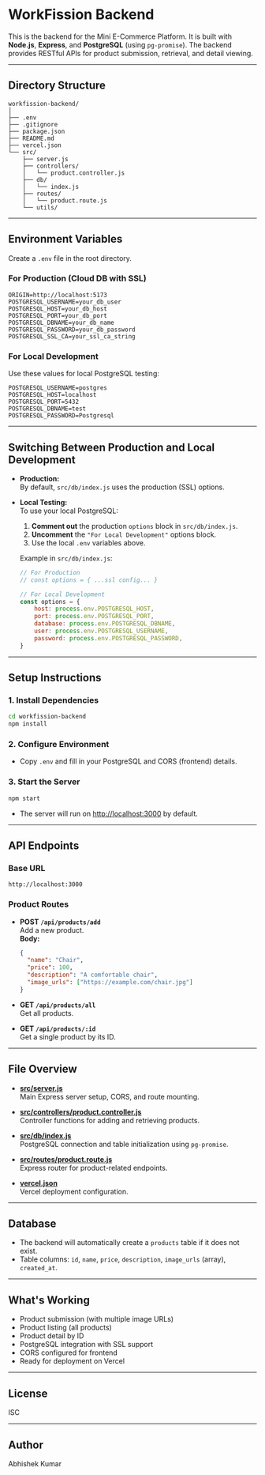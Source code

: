 # WorkFission Backend

This is the backend for the Mini E-Commerce Platform. It is built with **Node.js**, **Express**, and **PostgreSQL** (using `pg-promise`). The backend provides RESTful APIs for product submission, retrieval, and detail viewing.

---

## Directory Structure

```
workfission-backend/
│
├── .env
├── .gitignore
├── package.json
├── README.md
├── vercel.json
└── src/
    ├── server.js
    ├── controllers/
    │   └── product.controller.js
    ├── db/
    │   └── index.js
    ├── routes/
    │   └── product.route.js
    └── utils/
```

---

## Environment Variables

Create a `.env` file in the root directory.

### For Production (Cloud DB with SSL)

```
ORIGIN=http://localhost:5173
POSTGRESQL_USERNAME=your_db_user
POSTGRESQL_HOST=your_db_host
POSTGRESQL_PORT=your_db_port
POSTGRESQL_DBNAME=your_db_name
POSTGRESQL_PASSWORD=your_db_password
POSTGRESQL_SSL_CA=your_ssl_ca_string
```

### For Local Development

Use these values for local PostgreSQL testing:

```
POSTGRESQL_USERNAME=postgres
POSTGRESQL_HOST=localhost
POSTGRESQL_PORT=5432
POSTGRESQL_DBNAME=test
POSTGRESQL_PASSWORD=Postgresql
```

---

## Switching Between Production and Local Development

- **Production:**  
  By default, `src/db/index.js` uses the production (SSL) options.

- **Local Testing:**  
  To use your local PostgreSQL:
  1. **Comment out** the production `options` block in `src/db/index.js`.
  2. **Uncomment** the `"For Local Development"` options block.
  3. Use the local `.env` variables above.

  Example in `src/db/index.js`:
  ```js
  // For Production
  // const options = { ...ssl config... }

  // For Local Development
  const options = {
      host: process.env.POSTGRESQL_HOST,
      port: process.env.POSTGRESQL_PORT,
      database: process.env.POSTGRESQL_DBNAME,
      user: process.env.POSTGRESQL_USERNAME,
      password: process.env.POSTGRESQL_PASSWORD,
  }
  ```

---

## Setup Instructions

### 1. Install Dependencies

```sh
cd workfission-backend
npm install
```

### 2. Configure Environment

- Copy `.env` and fill in your PostgreSQL and CORS (frontend) details.

### 3. Start the Server

```sh
npm start
```
- The server will run on [http://localhost:3000](http://localhost:3000) by default.

---

## API Endpoints

### Base URL

```
http://localhost:3000
```

### Product Routes

- **POST `/api/products/add`**  
  Add a new product.  
  **Body:**  
  ```json
  {
    "name": "Chair",
    "price": 100,
    "description": "A comfortable chair",
    "image_urls": ["https://example.com/chair.jpg"]
  }
  ```

- **GET `/api/products/all`**  
  Get all products.

- **GET `/api/products/:id`**  
  Get a single product by its ID.

---

## File Overview

- **[src/server.js](src/server.js)**  
  Main Express server setup, CORS, and route mounting.

- **[src/controllers/product.controller.js](src/controllers/product.controller.js)**  
  Controller functions for adding and retrieving products.

- **[src/db/index.js](src/db/index.js)**  
  PostgreSQL connection and table initialization using `pg-promise`.

- **[src/routes/product.route.js](src/routes/product.route.js)**  
  Express router for product-related endpoints.

- **[vercel.json](vercel.json)**  
  Vercel deployment configuration.

---

## Database

- The backend will automatically create a `products` table if it does not exist.
- Table columns: `id`, `name`, `price`, `description`, `image_urls` (array), `created_at`.

---

## What's Working

- Product submission (with multiple image URLs)
- Product listing (all products)
- Product detail by ID
- PostgreSQL integration with SSL support
- CORS configured for frontend
- Ready for deployment on Vercel

---

## License

ISC

---

## Author

Abhishek Kumar
